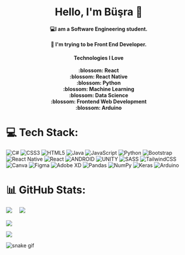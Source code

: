 <h1 align="center">Hello, I'm Büşra 👋 </h1>
<h4 align="center"> 💻I am a Software Engineering student.</h4>
<h4 align="center">🌱 I'm trying to be Front End Developer.</h4>
<h4 align="center">
Technologies I Love
<br><br>
:blossom: React <br>
:blossom: React Native<br>
:blossom: Python <br>
:blossom: Machine Learning <br>
:blossom: Data Science<br>
:blossom: Frontend Web Development<br>
:blossom: Arduino<br>
 
</h4>

# 💻 Tech Stack:
![C#](https://img.shields.io/badge/c%23-%23239120.svg?style=flat&logo=c-sharp&logoColor=white) ![CSS3](https://img.shields.io/badge/css3-%231572B6.svg?style=flat&logo=css3&logoColor=white) ![HTML5](https://img.shields.io/badge/html5-%23E34F26.svg?style=flat&logo=html5&logoColor=white) ![Java](https://img.shields.io/badge/java-%23ED8B00.svg?style=flat&logo=java&logoColor=white) ![JavaScript](https://img.shields.io/badge/javascript-%23323330.svg?style=flat&logo=javascript&logoColor=%23F7DF1E) ![Python](https://img.shields.io/badge/python-3670A0?style=flat&logo=python&logoColor=ffdd54) ![Bootstrap](https://img.shields.io/badge/bootstrap-%23563D7C.svg?style=flat&logo=bootstrap&logoColor=white) ![React Native](https://img.shields.io/badge/react_native-%2320232a.svg?style=flat&logo=react&logoColor=%2361DAFB) ![React](https://img.shields.io/badge/react-%2320232a.svg?style=flat&logo=react&logoColor=%2361DAFB) ![ANDROID](https://img.shields.io/badge/android-%2320232a.svg?style=flat&logo=android&logoColor=%a4c639) ![UNITY](https://img.shields.io/badge/Unity-%2320232a.svg?style=flat&logo=unity&logoColor=white) ![SASS](https://img.shields.io/badge/SASS-hotpink.svg?style=flat&logo=SASS&logoColor=white) ![TailwindCSS](https://img.shields.io/badge/tailwindcss-%2338B2AC.svg?style=flat&logo=tailwind-css&logoColor=white) ![Canva](https://img.shields.io/badge/Canva-%2300C4CC.svg?style=flat&logo=Canva&logoColor=white) 	![Figma](https://img.shields.io/badge/figma-%23F24E1E.svg?style=flat&logo=figma&logoColor=white) ![Adobe XD](https://img.shields.io/badge/Adobe%20XD-470137?style=flat&logo=Adobe%20XD&logoColor=#FF61F6) ![Pandas](https://img.shields.io/badge/pandas-%23150458.svg?style=flat&logo=pandas&logoColor=white) ![NumPy](https://img.shields.io/badge/numpy-%23013243.svg?style=flat&logo=numpy&logoColor=white) ![Keras](https://img.shields.io/badge/Keras-%23D00000.svg?style=flat&logo=Keras&logoColor=white) ![Arduino](https://img.shields.io/badge/-Arduino-00979D?style=flat&logo=Arduino&logoColor=white)


# 📊 GitHub Stats:
![](https://github-readme-stats.vercel.app/api?username=busra4&theme=tokyonight&hide_border=false&include_all_commits=true&count_private=true)
&nbsp; &nbsp; ![](https://github-readme-stats.vercel.app/api/top-langs/?username=busra4&theme=tokyonight&hide_border=false&include_all_commits=true&count_private=true&layout=compact) <br/>
<br/> ![](https://github-readme-streak-stats.herokuapp.com/?user=busra4&theme=tokyonight&hide_border=false)<br/>



<!--
### 😂 Random Dev Meme
<img src="https://rm.up.railway.app/" width="512px"/>
 -->
[![](https://visitcount.itsvg.in/api?id=busra4&icon=5&color=1)](https://visitcount.itsvg.in)


![snake gif](https://github.com/busra4/busra4/blob/output/github-contribution-grid-snake.svg#gh-dark-mode-only)

